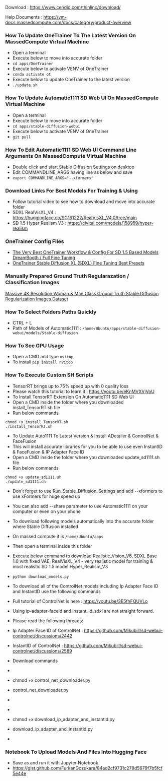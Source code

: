 Download : https://www.cendio.com/thinlinc/download/

Help Documents : https://vm-docs.massedcompute.com/docs/category/product-overview

### How To Update OneTrainer To The Latest Version On MassedCompute Virtual Machine

* Open a terminal 
* Execute below to move into accurate folder
* ```cd apps/OneTrainer```
* Execute below to activate VENV of OneTrainer
* ```conda activate ot```
* Execute below to update OneTrainer to the latest version
* ```./update.sh```

### How To Update Automatic1111 SD Web UI On MassedCompute Virtual Machine

* Open a terminal 
* Execute below to move into accurate folder
* ```cd apps/stable-diffusion-webui```
* Execute below to activate VENV of OneTrainer
* ```git pull```

### How To Edit Automatic1111 SD Web UI Command Line Arguments On MassedCompute Virtual Machine

* Double click and start Stable Diffusion Settings on desktop
* Edit COMMANDLINE_ARGS having line as below and save
* ```export COMMANDLINE_ARGS="--xformers"```

### Download Links For Best Models For Training & Using
* Follow tutorial video to see how to download and move into accurate folder
* SDXL RealVisXL_V4 :  https://huggingface.co/SG161222/RealVisXL_V4.0/tree/main
* SD 1.5 Hyper Realism V3 : https://civitai.com/models/158959/hyper-realism

### OneTrainer Config Files

* [The Very Best OneTrainer Workflow & Config For SD 1.5 Based Models DreamBooth / Full Fine Tuning](https://www.patreon.com/posts/very-best-config-97381002)
* [OneTrainer Stable Diffusion XL (SDXL) Fine Tuning Best Presets](https://www.patreon.com/posts/96028218)

### Manually Prepared Ground Truth Regularazation / Classification Images

[Massive 4K Resolution Woman & Man Class Ground Truth Stable Diffusion Regularization Images Dataset](https://www.patreon.com/posts/massive-4k-woman-87700469)

### How To Select Folders Paths Quickly

* CTRL + L
* Path of Models of Automatic1111 : ```/home/Ubuntu/apps/stable-diffusion-webui/models/Stable-diffusion```

### How To See GPU Usage

* Open a CMD and type ```nvitop```
* To install ```pip install nvitop```

### How To Execute Custom SH Scripts

* TensorRT brings up to 75% speed up with 0 quality loss
* Please watch this tutorial to learn it : https://youtu.be/eKnMVXVjVoU
* To Install TensorRT Extension On Automatic1111 SD Web UI
* Open a CMD inside the folder where you downloaded install_TensorRT.sh file
* Run below commands
```
chmod +x install_TensorRT.sh
./install_TensorRT.sh
```

* To Update Auto1111 To Latest Version & Install ADetailer & ControlNet & FaceFusion
* This will install accurate libraries for you to be able to use even InstantID & FaceFusion & IP Adapter Face ID
* Open a CMD inside the folder where you downloaded update_sd1111.sh file
* Run below commands
```
chmod +x update_sd1111.sh
./update_sd1111.sh
```

* Don't forget to use Run_Stable_Diffusion_Settings and add --xformers to use xFormers for huge speed up
* You can also add --share parameter to use Automatic1111 on your computer or even on your phone

* To download following models automatically into the accurate folder where Stable Diffusion installed
* On massed compute it is ```/home/Ubuntu/apps```
* Then open a terminal inside this folder
* Execute below command to download Realistic_Vision_V6, SDXL Base 1.0 with fixed VAE, RealVisXL_V4 - very realistic model for training & most realistic SD 1.5 model Hyper_Realism_V3
* ```python download_models.py```

* To download all of the ControlNet models including Ip Adapter Face ID and InstantID use the following commands
* Full tutorial of ControlNet is here : https://youtu.be/3E5fhFQUVLo
* Using ip-adapter-faceid and instant_id_sdxl are not straight forward. 
* Please read the following threads:
* Ip Adapter Face ID of ControlNet : https://github.com/Mikubill/sd-webui-controlnet/discussions/2442
* InstantID of ControlNet : https://github.com/Mikubill/sd-webui-controlnet/discussions/2589
* Download commands
* ```
* chmod +x control_net_downloader.py
* control_net_downloader.py
* ```
* ```
* chmod +x download_ip_adapter_and_instantid.py
* download_ip_adapter_and_instantid.py
* ```

### Notebook To Upload Models And Files Into Hugging Face

* Save as and run it with Jupyter Notebook
* https://gist.github.com/FurkanGozukara/84ad2cf9731c278d5679f7b5fcf5e44e
